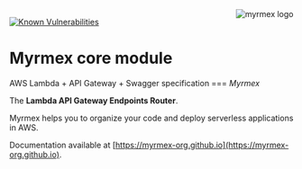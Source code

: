 <img align="right" alt="myrmex logo" src="https://raw.githubusercontent.com/myrmex-org/myrmex/master/images/myrmex.png" />

[![Known Vulnerabilities](https://snyk.io/test/npm/@myrmex/core/badge.svg)](https://snyk.io/test/npm/@myrmex/core)

# Myrmex core module

AWS Lambda + API Gateway + Swagger specification === *Myrmex*

The **Lambda API Gateway Endpoints Router**.

Myrmex helps you to organize your code and deploy serverless applications in AWS.

Documentation available at [https://myrmex-org.github.io](https://myrmex-org.github.io).

